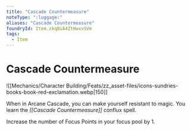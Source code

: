 ```yaml
---
title: "Cascade Countermeasure"
noteType: ":luggage:"
aliases: "Cascade Countermeasure"
foundryId: Item.zkq8iA4ZtHwxvSVm
tags:
  - Item
---
```


# Cascade Countermeasure
![[Mechanics/Character Building/Feats/zz_asset-files/icons-sundries-books-book-red-exclamation.webp|150]]

When in Arcane Cascade, you can make yourself resistant to magic. You learn the _[[Cascade Countermeasure]]_ conflux spell.

Increase the number of Focus Points in your focus pool by 1.
